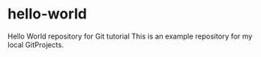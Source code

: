 # hello-world
Hello World repository for Git tutorial
This is an example repository for my local GitProjects.

